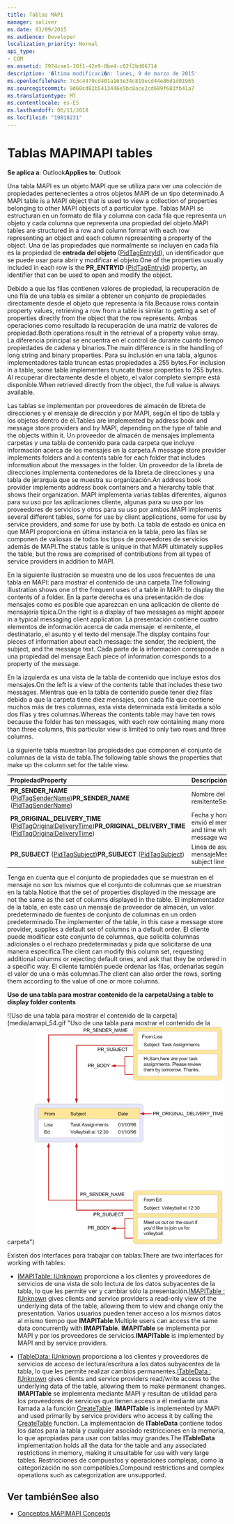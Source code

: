 ```yaml
---
title: Tablas MAPI
manager: soliver
ms.date: 03/09/2015
ms.audience: Developer
localization_priority: Normal
api_type:
- COM
ms.assetid: 7974cae1-10f1-42e9-8be4-c02f2bd86714
description: '�ltima modificaci�n: lunes, 9 de marzo de 2015'
ms.openlocfilehash: 7c3c4479cd401a163e34c819ecd44e86d1d01965
ms.sourcegitcommit: 9d60cd82b5413446e5bc8ace2cd689f683fb41a7
ms.translationtype: MT
ms.contentlocale: es-ES
ms.lasthandoff: 06/11/2018
ms.locfileid: "19818231"
---
```

# <a name="mapi-tables"></a><span data-ttu-id="4bf95-103">Tablas MAPI</span><span class="sxs-lookup"><span data-stu-id="4bf95-103">MAPI tables</span></span>
  
<span data-ttu-id="4bf95-104">**Se aplica a**: Outlook</span><span class="sxs-lookup"><span data-stu-id="4bf95-104">**Applies to**: Outlook</span></span> 
  
<span data-ttu-id="4bf95-105">Una tabla MAPI es un objeto MAPI que se utiliza para ver una colección de propiedades pertenecientes a otros objetos MAPI de un tipo determinado.</span><span class="sxs-lookup"><span data-stu-id="4bf95-105">A MAPI table is a MAPI object that is used to view a collection of properties belonging to other MAPI objects of a particular type.</span></span> <span data-ttu-id="4bf95-106">Tablas MAPI se estructuran en un formato de fila y columna con cada fila que representa un objeto y cada columna que representa una propiedad del objeto.</span><span class="sxs-lookup"><span data-stu-id="4bf95-106">MAPI tables are structured in a row and column format with each row representing an object and each column representing a property of the object.</span></span> <span data-ttu-id="4bf95-107">Una de las propiedades que normalmente se incluyen en cada fila es la propiedad de **entrada del objeto** ([PidTagEntryId](pidtagentryid-canonical-property.md)), un identificador que se puede usar para abrir y modificar el objeto.</span><span class="sxs-lookup"><span data-stu-id="4bf95-107">One of the properties usually included in each row is the **PR_ENTRYID** ([PidTagEntryId](pidtagentryid-canonical-property.md)) property, an identifier that can be used to open and modify the object.</span></span> 
  
<span data-ttu-id="4bf95-108">Debido a que las filas contienen valores de propiedad, la recuperación de una fila de una tabla es similar a obtener un conjunto de propiedades directamente desde el objeto que representa la fila.</span><span class="sxs-lookup"><span data-stu-id="4bf95-108">Because rows contain property values, retrieving a row from a table is similar to getting a set of properties directly from the object that the row represents.</span></span> <span data-ttu-id="4bf95-109">Ambas operaciones como resultado la recuperación de una matriz de valores de propiedad.</span><span class="sxs-lookup"><span data-stu-id="4bf95-109">Both operations result in the retrieval of a property value array.</span></span> <span data-ttu-id="4bf95-110">La diferencia principal se encuentra en el control de durante cuánto tiempo propiedades de cadena y binarios.</span><span class="sxs-lookup"><span data-stu-id="4bf95-110">The main difference is in the handling of long string and binary properties.</span></span> <span data-ttu-id="4bf95-111">Para su inclusión en una tabla, algunos implementadores tabla truncan estas propiedades a 255 bytes.</span><span class="sxs-lookup"><span data-stu-id="4bf95-111">For inclusion in a table, some table implementers truncate these properties to 255 bytes.</span></span> <span data-ttu-id="4bf95-112">Al recuperar directamente desde el objeto, el valor completo siempre está disponible.</span><span class="sxs-lookup"><span data-stu-id="4bf95-112">When retrieved directly from the object, the full value is always available.</span></span>
  
<span data-ttu-id="4bf95-113">Las tablas se implementan por proveedores de almacén de libreta de direcciones y el mensaje de dirección y por MAPI, según el tipo de tabla y los objetos dentro de él.</span><span class="sxs-lookup"><span data-stu-id="4bf95-113">Tables are implemented by address book and message store providers and by MAPI, depending on the type of table and the objects within it.</span></span> <span data-ttu-id="4bf95-114">Un proveedor de almacén de mensajes implementa carpetas y una tabla de contenido para cada carpeta que incluye información acerca de los mensajes en la carpeta.</span><span class="sxs-lookup"><span data-stu-id="4bf95-114">A message store provider implements folders and a contents table for each folder that includes information about the messages in the folder.</span></span> <span data-ttu-id="4bf95-115">Un proveedor de la libreta de direcciones implementa contenedores de la libreta de direcciones y una tabla de jerarquía que se muestra su organización.</span><span class="sxs-lookup"><span data-stu-id="4bf95-115">An address book provider implements address book containers and a hierarchy table that shows their organization.</span></span> <span data-ttu-id="4bf95-116">MAPI implementa varias tablas diferentes, algunos para su uso por las aplicaciones cliente, algunas para su uso por los proveedores de servicios y otros para su uso por ambos.</span><span class="sxs-lookup"><span data-stu-id="4bf95-116">MAPI implements several different tables, some for use by client applications, some for use by service providers, and some for use by both.</span></span> <span data-ttu-id="4bf95-117">La tabla de estado es única en que MAPI proporciona en última instancia en la tabla, pero las filas se componen de valiosas de todos los tipos de proveedores de servicios además de MAPI.</span><span class="sxs-lookup"><span data-stu-id="4bf95-117">The status table is unique in that MAPI ultimately supplies the table, but the rows are comprised of contributions from all types of service providers in addition to MAPI.</span></span> 
  
<span data-ttu-id="4bf95-118">En la siguiente ilustración se muestra uno de los usos frecuentes de una tabla en MAPI: para mostrar el contenido de una carpeta.</span><span class="sxs-lookup"><span data-stu-id="4bf95-118">The following illustration shows one of the frequent uses of a table in MAPI: to display the contents of a folder.</span></span> <span data-ttu-id="4bf95-119">En la parte derecha es una presentación de dos mensajes como es posible que aparezcan en una aplicación de cliente de mensajería típica.</span><span class="sxs-lookup"><span data-stu-id="4bf95-119">On the right is a display of two messages as might appear in a typical messaging client application.</span></span> <span data-ttu-id="4bf95-120">La presentación contiene cuatro elementos de información acerca de cada mensaje: el remitente, el destinatario, el asunto y el texto del mensaje.</span><span class="sxs-lookup"><span data-stu-id="4bf95-120">The display contains four pieces of information about each message: the sender, the recipient, the subject, and the message text.</span></span> <span data-ttu-id="4bf95-121">Cada parte de la información corresponde a una propiedad del mensaje.</span><span class="sxs-lookup"><span data-stu-id="4bf95-121">Each piece of information corresponds to a property of the message.</span></span>
  
<span data-ttu-id="4bf95-122">En la izquierda es una vista de la tabla de contenido que incluye estos dos mensajes.</span><span class="sxs-lookup"><span data-stu-id="4bf95-122">On the left is a view of the contents table that includes these two messages.</span></span> <span data-ttu-id="4bf95-123">Mientras que en la tabla de contenido puede tener diez filas debido a que la carpeta tiene diez mensajes, con cada fila que contiene muchos más de tres columnas, esta vista determinada está limitada a sólo dos filas y tres columnas.</span><span class="sxs-lookup"><span data-stu-id="4bf95-123">Whereas the contents table may have ten rows because the folder has ten messages, with each row containing many more than three columns, this particular view is limited to only two rows and three columns.</span></span>
  
<span data-ttu-id="4bf95-124">La siguiente tabla muestran las propiedades que componen el conjunto de columnas de la vista de tabla.</span><span class="sxs-lookup"><span data-stu-id="4bf95-124">The following table shows the properties that make up the column set for the table view.</span></span>
  
|<span data-ttu-id="4bf95-125">**Propiedad**</span><span class="sxs-lookup"><span data-stu-id="4bf95-125">**Property**</span></span>|<span data-ttu-id="4bf95-126">**Descripción**</span><span class="sxs-lookup"><span data-stu-id="4bf95-126">**Description**</span></span>|
|:-----|:-----|
|<span data-ttu-id="4bf95-127">**PR_SENDER_NAME** ([PidTagSenderName](pidtagsendername-canonical-property.md))</span><span class="sxs-lookup"><span data-stu-id="4bf95-127">**PR_SENDER_NAME** ([PidTagSenderName](pidtagsendername-canonical-property.md))</span></span>  <br/> |<span data-ttu-id="4bf95-128">Nombre del remitente</span><span class="sxs-lookup"><span data-stu-id="4bf95-128">Sender name</span></span>  <br/> |
|<span data-ttu-id="4bf95-129">**PR_ORIGINAL_DELIVERY_TIME** ([PidTagOriginalDeliveryTime](pidtagoriginaldeliverytime-canonical-property.md))</span><span class="sxs-lookup"><span data-stu-id="4bf95-129">**PR_ORIGINAL_DELIVERY_TIME** ([PidTagOriginalDeliveryTime](pidtagoriginaldeliverytime-canonical-property.md))</span></span>  <br/> |<span data-ttu-id="4bf95-130">Fecha y hora cuando se envió el mensaje</span><span class="sxs-lookup"><span data-stu-id="4bf95-130">Date and time when the message was sent</span></span>  <br/> |
|<span data-ttu-id="4bf95-131">**PR_SUBJECT** ([PidTagSubject](pidtagsubject-canonical-property.md))</span><span class="sxs-lookup"><span data-stu-id="4bf95-131">**PR_SUBJECT** ([PidTagSubject](pidtagsubject-canonical-property.md))</span></span>  <br/> |<span data-ttu-id="4bf95-132">Línea de asunto del mensaje</span><span class="sxs-lookup"><span data-stu-id="4bf95-132">Message subject line</span></span>  <br/> |
   
<span data-ttu-id="4bf95-133">Tenga en cuenta que el conjunto de propiedades que se muestran en el mensaje no son los mismos que el conjunto de columnas que se muestran en la tabla.</span><span class="sxs-lookup"><span data-stu-id="4bf95-133">Notice that the set of properties displayed in the message are not the same as the set of columns displayed in the table.</span></span> <span data-ttu-id="4bf95-134">El implementador de la tabla, en este caso un mensaje de proveedor de almacén, un valor predeterminado de fuentes de conjunto de columnas en un orden predeterminado.</span><span class="sxs-lookup"><span data-stu-id="4bf95-134">The implementer of the table, in this case a message store provider, supplies a default set of columns in a default order.</span></span> <span data-ttu-id="4bf95-135">El cliente puede modificar este conjunto de columnas, que solicita columnas adicionales o el rechazo predeterminadas y pida que solicitarse de una manera específica.</span><span class="sxs-lookup"><span data-stu-id="4bf95-135">The client can modify this column set, requesting additional columns or rejecting default ones, and ask that they be ordered in a specific way.</span></span> <span data-ttu-id="4bf95-136">El cliente también puede ordenar las filas, ordenarlas según el valor de una o más columnas.</span><span class="sxs-lookup"><span data-stu-id="4bf95-136">The client can also order the rows, sorting them according to the value of one or more columns.</span></span>
  
<span data-ttu-id="4bf95-137">**Uso de una tabla para mostrar contenido de la carpeta**</span><span class="sxs-lookup"><span data-stu-id="4bf95-137">**Using a table to display folder contents**</span></span>
  
<span data-ttu-id="4bf95-138">![Uso de una tabla para mostrar el contenido de la carpeta] (media/amapi_54.gif "Uso de una tabla para mostrar el contenido de la carpeta")</span><span class="sxs-lookup"><span data-stu-id="4bf95-138">![Using a table to display folder contents](media/amapi_54.gif "Using a table to display folder contents")</span></span>
  
<span data-ttu-id="4bf95-139">Existen dos interfaces para trabajar con tablas:</span><span class="sxs-lookup"><span data-stu-id="4bf95-139">There are two interfaces for working with tables:</span></span>
  
- <span data-ttu-id="4bf95-140">[IMAPITable: IUnknown](imapitableiunknown.md) proporciona a los clientes y proveedores de servicios de una vista de solo lectura de los datos subyacentes de la tabla, lo que les permite ver y cambiar sólo la presentación.</span><span class="sxs-lookup"><span data-stu-id="4bf95-140">[IMAPITable : IUnknown](imapitableiunknown.md) gives clients and service providers a read-only view of the underlying data of the table, allowing them to view and change only the presentation.</span></span> <span data-ttu-id="4bf95-141">Varios usuarios pueden tener acceso a los mismos datos al mismo tiempo que **IMAPITable**.</span><span class="sxs-lookup"><span data-stu-id="4bf95-141">Multiple users can access the same data concurrently with **IMAPITable**.</span></span> <span data-ttu-id="4bf95-142">**IMAPITable** se implementa por MAPI y por los proveedores de servicios.</span><span class="sxs-lookup"><span data-stu-id="4bf95-142">**IMAPITable** is implemented by MAPI and by service providers.</span></span> 
    
- <span data-ttu-id="4bf95-143">[ITableData: IUnknown](itabledataiunknown.md) proporciona a los clientes y proveedores de servicios de acceso de lectura/escritura a los datos subyacentes de la tabla, lo que les permite realizar cambios permanentes.</span><span class="sxs-lookup"><span data-stu-id="4bf95-143">[ITableData : IUnknown](itabledataiunknown.md) gives clients and service providers read/write access to the underlying data of the table, allowing them to make permanent changes.</span></span> <span data-ttu-id="4bf95-144">**IMAPITable** se implementa mediante MAPI y resultan de utilidad para los proveedores de servicios que tienen acceso a él mediante una llamada a la función [CreateTable](createtable.md) .</span><span class="sxs-lookup"><span data-stu-id="4bf95-144">**IMAPITable** is implemented by MAPI and used primarily by service providers who access it by calling the [CreateTable](createtable.md) function.</span></span> <span data-ttu-id="4bf95-145">La implementación de **ITableData** contiene todos los datos para la tabla y cualquier asociado restricciones en la memoria, lo que apropiadas para usar con tablas muy grandes.</span><span class="sxs-lookup"><span data-stu-id="4bf95-145">The **ITableData** implementation holds all the data for the table and any associated restrictions in memory, making it unsuitable for use with very large tables.</span></span> <span data-ttu-id="4bf95-146">Restricciones de compuestos y operaciones complejas, como la categorización no son compatibles.</span><span class="sxs-lookup"><span data-stu-id="4bf95-146">Compound restrictions and complex operations such as categorization are unsupported.</span></span> 
    
## <a name="see-also"></a><span data-ttu-id="4bf95-147">Ver también</span><span class="sxs-lookup"><span data-stu-id="4bf95-147">See also</span></span>

- [<span data-ttu-id="4bf95-148">Conceptos MAPI</span><span class="sxs-lookup"><span data-stu-id="4bf95-148">MAPI Concepts</span></span>](mapi-concepts.md)

